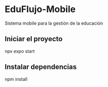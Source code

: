 # EduFlujo-Mobile
Sistema mobile para la gestión de la educación

## Iniciar el proyecto
npx expo start

## Instalar dependencias    
npm install